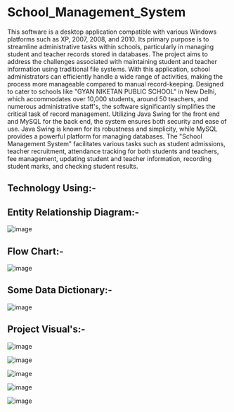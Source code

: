 # School_Management_System
This software is a desktop application compatible with various Windows platforms such as XP, 
2007, 2008, and 2010. Its primary purpose is to streamline administrative tasks within schools, 
particularly in managing student and teacher records stored in databases.
The project aims to address the challenges associated with maintaining student and teacher 
information using traditional file systems. With this application, school administrators can 
efficiently handle a wide range of activities, making the process more manageable compared to 
manual record-keeping.
Designed to cater to schools like "GYAN NIKETAN PUBLIC SCHOOL" in New Delhi, which 
accommodates over 10,000 students, around 50 teachers, and numerous administrative staff's, 
the software significantly simplifies the critical task of record management.
Utilizing Java Swing for the front end and MySQL for the back end, the system ensures both 
security and ease of use. Java Swing is known for its robustness and simplicity, while MySQL 
provides a powerful platform for managing databases.
The "School Management System" facilitates various tasks such as student admissions, teacher 
recruitment, attendance tracking for both students and teachers, fee management, updating 
student and teacher information, recording student marks, and checking student results.

## Technology Using:-



## Entity Relationship Diagram:-

![image](https://github.com/user-attachments/assets/67a4a180-aa21-4987-b87d-227341f4a4e7)

## Flow Chart:-

![image](https://github.com/user-attachments/assets/2c567fcb-cc05-4c2c-88b6-542eeba710ac)

## Some Data Dictionary:-

![image](https://github.com/user-attachments/assets/00068141-33f8-4d3f-bb73-c647d006a5b5)

## Project Visual's:-

![image](https://github.com/user-attachments/assets/5872f0fd-5fe5-40c5-94ce-94ebf79fddb5)

![image](https://github.com/user-attachments/assets/1c0d5e94-5662-4986-8c78-c0457547b6da)

![image](https://github.com/user-attachments/assets/36d023bc-646a-42f8-aeb1-61ac68715f66)

![image](https://github.com/user-attachments/assets/9953c8e1-8918-4f46-96f6-7899a2389728)

![image](https://github.com/user-attachments/assets/01843fdd-1f78-42c6-81f9-f2117591aaba)



